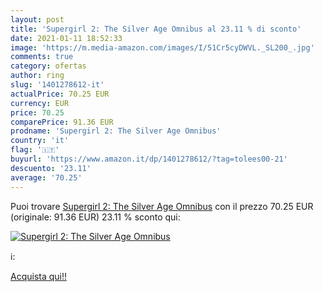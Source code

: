 ```yaml
---
layout: post
title: 'Supergirl 2: The Silver Age Omnibus al 23.11 % di sconto'
date: 2021-01-11 18:52:33
image: 'https://m.media-amazon.com/images/I/51Cr5cyDWVL._SL200_.jpg'
comments: true
category: ofertas
author: ring
slug: '1401278612-it'
actualPrice: 70.25 EUR
currency: EUR
price: 70.25
comparePrice: 91.36 EUR
prodname: 'Supergirl 2: The Silver Age Omnibus'
country: 'it'
flag: '🇮🇹'
buyurl: 'https://www.amazon.it/dp/1401278612/?tag=tolees00-21'
descuento: '23.11'
average: '70.25'
---
```


Puoi trovare [Supergirl 2: The Silver Age Omnibus](https://www.amazon.it/dp/1401278612/?tag=tolees00-21) con il prezzo 70.25 EUR (originale: 91.36 EUR) 23.11 % sconto qui:

[![Supergirl 2: The Silver Age Omnibus](https://m.media-amazon.com/images/I/51Cr5cyDWVL._SL200_.jpg)](https://www.amazon.it/dp/1401278612/?tag=tolees00-21)

ℹ️:


[Acquista qui!!](https://www.amazon.it/dp/1401278612/?tag=tolees00-21)
